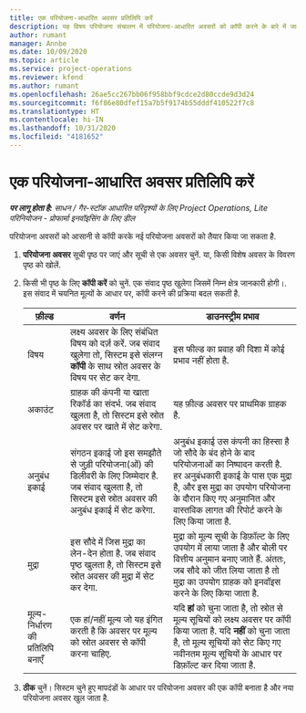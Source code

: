 ```yaml
---
title: एक परियोजना-आधारित अवसर प्रतिलिपि करें
description: यह विषय परियोजना संचालन में परियोजना-आधारित अवसरों को कॉपी करने के बारे में जानकारी प्रदान करता है.
author: rumant
manager: Annbe
ms.date: 10/09/2020
ms.topic: article
ms.service: project-operations
ms.reviewer: kfend
ms.author: rumant
ms.openlocfilehash: 26ae5cc267bb06f958bbf9cdce2d80ccde9d3d24
ms.sourcegitcommit: f6f86e80dfef15a7b5f9174b55dddf410522f7c8
ms.translationtype: HT
ms.contentlocale: hi-IN
ms.lasthandoff: 10/31/2020
ms.locfileid: "4181652"
---
```

# <a name="copy-project-based-opportunities"></a>एक परियोजना-आधारित अवसर प्रतिलिपि करें

_**पर लागू होता है:** साधन / गैर-स्टॉक आधारित परिदृश्यों के लिए Project Operations, Lite परिनियोजन - प्रोफार्मा इनवॉइसिंग के लिए डील_


परियोजना अवसरों को आसानी से कॉपी करके नई परियोजना अवसरों को तैयार किया जा सकता है. 

1. **परियोजना अवसर** सूची पृष्ठ पर जाएं और सूची से एक अवसर चुनें. या, किसी विशेष अवसर के विवरण पृष्ठ को खोलें. 
2. किसी भी पृष्ठ के लिए **कॉपी करें** को चुनें. एक संवाद पृष्ठ खुलेगा जिसमें निम्न क्षेत्र जानकारी होगी।. इस संवाद में चयनित मूल्यों के आधार पर, कॉपी करने की प्रक्रिया बदल सकती है.

    | **फ़ील्ड** | **वर्णन** | **डाउनस्ट्रीम प्रभाव** |
    | --- | --- | --- |
    | विषय | लक्ष्य अवसर के लिए संबंधित विषय को दर्ज़ करें. जब संवाद खुलेगा तो, सिस्टम इसे संलग्न **कॉपी** के साथ स्रोत अवसर के विषय पर सेट कर देगा. | इस फील्ड का प्रवाह की दिशा में कोई प्रभाव नहीं होता है. |
    | अकाउंट | ग्राहक की कंपनी या खाता रिकॉर्ड का संदर्भ. जब संवाद खुलता है, तो सिस्टम इसे स्रोत अवसर पर खाते में सेट करेगा. | यह फ़ील्ड अवसर पर प्राथमिक ग्राहक है. |
    | अनुबंध इकाई | संगठन इकाई जो इस समझौते से जुड़ी परियोजना(ओं) की डिलीवरी के लिए जिम्मेदार है. जब संवाद खुलता है, तो सिस्टम इसे स्रोत अवसर की अनुबंध इकाई में सेट करेगा. | अनुबंध इकाई उस कंपनी का हिस्सा है जो सौदे के बंद होने के बाद परियोजनाओं का निष्पादन करती है. हर अनुबंधकारी इकाई के पास एक मुद्रा है, और इस मुद्रा का उपयोग परियोजना के दौरान किए गए अनुमानित और वास्तविक लागत की रिपोर्ट करने के लिए किया जाता है. |
    | मुद्रा | इस सौदे में जिस मुद्रा का लेन-देन होता है. जब संवाद पृष्ठ खुलता है, तो सिस्टम इसे स्रोत अवसर की मुद्रा में सेट कर देगा. | मुद्रा को मूल्य सूची के डिफ़ॉल्ट के लिए उपयोग में लाया जाता है और बोली पर वित्तीय अनुमान बनाए जाते हैं. अंततः, जब सौदे को जीत लिया जाता है तो मुद्रा का उपयोग ग्राहक को इनवॉइस करने के लिए किया जाता है. |
    | मूल्य-निर्धारण की प्रतिलिपि बनाएँ | एक हां/नहीं मूल्य जो यह इंगित करती है कि अवसर पर मूल्य को स्रोत अवसर से कॉपी करना चाहिए. | यदि **हां** को चुना जाता है, तो स्रोत से मूल्य सूचियों को लक्ष्य अवसर पर कॉपी किया जाता है. यदि **नहीं** को चुना जाता है, तो मूल्य सूचियों को सेट किए गए नवीनतम मूल्य सूचियों के आधार पर डिफ़ॉल्ट कर दिया जाता है. |

3. **ठीक** चुनें। सिस्टम चुने हुए मापदंडों के आधार पर परियोजना अवसर की एक कॉपी बनाता है और नया परियोजना अवसर खुल जाता है.
